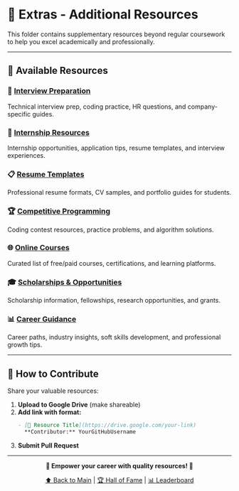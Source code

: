 # 📁 Extras - Additional Resources

This folder contains supplementary resources beyond regular coursework to help you excel academically and professionally.

---

## 📂 Available Resources

### 🎤 [Interview Preparation](Interview_Preparation/)
Technical interview prep, coding practice, HR questions, and company-specific guides.

### 💼 [Internship Resources](Internship_Resources/)
Internship opportunities, application tips, resume templates, and interview experiences.

### 📋 [Resume Templates](Resume_Templates/)
Professional resume formats, CV samples, and portfolio guides for students.

### 🏆 [Competitive Programming](Competitive_Programming/)
Coding contest resources, practice problems, and algorithm solutions.

### 🌐 [Online Courses](Online_Courses/)
Curated list of free/paid courses, certifications, and learning platforms.

### 🎓 [Scholarships & Opportunities](Scholarships_Opportunities/)
Scholarship information, fellowships, research opportunities, and grants.

### 📊 [Career Guidance](Career_Guidance/)
Career paths, industry insights, soft skills development, and professional growth tips.

---

## 🤝 How to Contribute

Share your valuable resources:

1. **Upload to Google Drive** (make shareable)
2. **Add link with format:**
   ```markdown
   - [📘 Resource Title](https://drive.google.com/your-link)
     **Contributor:** YourGitHubUsername
   ```
3. **Submit Pull Request**

---

<div align="center">

**🚀 Empower your career with quality resources! 💼**

[⬆️ Back to Main](../README.md) | [🏆 Hall of Fame](../HallOfFame/README.md) | [📊 Leaderboard](../Leaderboard/README.md)

</div>
